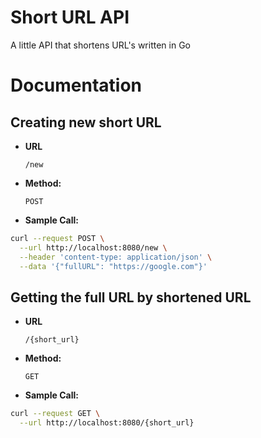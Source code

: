 # Short URL API
A little API that shortens URL's written in Go

# Documentation

## Creating new short URL
* **URL**

  `/new`

* **Method:**

  `POST`

* **Sample Call:**

```bash
curl --request POST \
  --url http://localhost:8080/new \
  --header 'content-type: application/json' \
  --data '{"fullURL": "https://google.com"}'
```

## Getting the full URL by shortened URL
* **URL**

  `/{short_url}`

* **Method:**

  `GET`

* **Sample Call:**

```bash
curl --request GET \
  --url http://localhost:8080/{short_url}
```